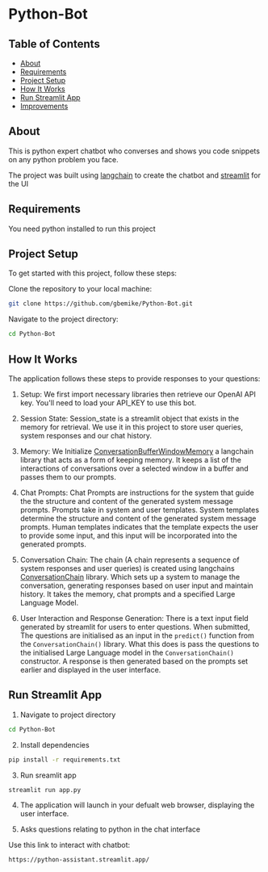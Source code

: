 # Python-Bot

## Table of Contents

- [About](#about)
- [Requirements](#requirements)
- [Project Setup](#project-setup)
- [How It Works](#how-it-works)
- [Run Streamlit App](#run-streamlit-app)
- [Improvements](#improvements)

## About

This is python expert chatbot who converses and shows you code snippets on any python problem you face.

The project was built using [langchain](https://python.langchain.com/docs/get_started/introduction) to create the chatbot and [streamlit](https://streamlit.io/) for the UI

## Requirements

You need python installed to run this project

## Project Setup

To get started with this project, follow these steps:

Clone the repository to your local machine:

```bash
git clone https://github.com/gbemike/Python-Bot.git
```

Navigate to the project directory:

```bash
cd Python-Bot
```

## How It Works

The application follows these steps to provide responses to your questions:

1. Setup: We first import necessary libraries then retrieve our OpenAI API key. You'll need to load your API_KEY to use this bot.

2. Session State: Session_state is a streamlit object that exists in the memory for retrieval. We use it in this project to store user queries, system responses and our chat history.

3. Memory: We Initialize [ConversationBufferWindowMemory](https://python.langchain.com/docs/modules/memory/types/buffer_window) a langchain library that acts as a form of keeping memory. It keeps a list of the interactions of conversations over a selected window in a buffer and passes them to our prompts.

4. Chat Prompts: Chat Prompts are instructions for the system that guide the the structure and content of the generated system message prompts. Prompts take in system and user templates. System templates determine the structure and content of the generated system message prompts. Human templates indicates that the template expects the user to provide some input, and this input will be incorporated into the generated prompts.

5. Conversation Chain: The chain (A chain represents a sequence of system responses and user queries) is created using langchains [ConversationChain](https://python.langchain.com/docs/modules/memory/conversational_customization) library. Which sets up a system to manage the conversation, generating responses based on user input and maintain history. It takes the memory, chat prompts and a specified Large Language Model.

6. User Interaction and Response Generation: There is a text input field generated by streamlit for users to enter questions. When submitted, The questions are initialised as an input in the `predict()` function from the `ConversationChain()` library. What this does is pass the questions to the initialised Large Language model in the `ConversationChain()` constructor. A response is then generated based on the prompts set earlier and displayed in the user interface. 

## Run Streamlit App

1. Navigate to project directory

```bash
cd Python-Bot
```

2. Install dependencies

```bash
pip install -r requirements.txt
```

3. Run sreamlit app

```bash
streamlit run app.py
```

4. The application will launch in your defualt web browser, displaying the user interface.

5. Asks questions relating to python in the chat interface

Use this link to interact with chatbot:

    https://python-assistant.streamlit.app/
